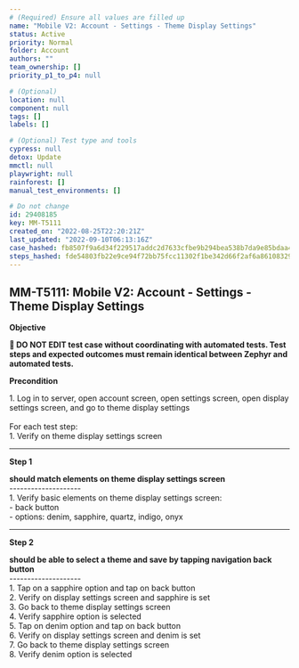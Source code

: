 ```yaml
---
# (Required) Ensure all values are filled up
name: "Mobile V2: Account - Settings - Theme Display Settings"
status: Active
priority: Normal
folder: Account
authors: ""
team_ownership: []
priority_p1_to_p4: null

# (Optional)
location: null
component: null
tags: []
labels: []

# (Optional) Test type and tools
cypress: null
detox: Update
mmctl: null
playwright: null
rainforest: []
manual_test_environments: []

# Do not change
id: 29408185
key: MM-T5111
created_on: "2022-08-25T22:20:21Z"
last_updated: "2022-09-10T06:13:16Z"
case_hashed: fb8507f9a6d34f229517addc2d7633cfbe9b294bea538b7da9e85bdaa44518f62b302c1b8e52e605a614d7c9d434f92f
steps_hashed: fde54803fb22e9ce94f72bb75fcc11302f1be342d66f2af6a861083299241e966f9ed4fb26dc0913f9e45ae41f2ace58
---
```


<!-- (Auto-generated) Based on frontmatter's "key" and "name" -->

## MM-T5111: Mobile V2: Account - Settings - Theme Display Settings

**Objective**

**🛑 DO NOT EDIT test case without coordinating with automated tests. Test steps and expected outcomes must remain identical between Zephyr and automated tests.**

**Precondition**

1\. Log in to server, open account screen, open settings screen, open display settings screen, and go to theme display settings\
\
For each test step:\
1\. Verify on theme display settings screen

---

**Step 1**

**should match elements on theme display settings screen**\
\--------------------\
1\. Verify basic elements on theme display settings screen:\
\- back button\
\- options: denim, sapphire, quartz, indigo, onyx

---

**Step 2**

**should be able to select a theme and save by tapping navigation back button**\
\--------------------\
1\. Tap on a sapphire option and tap on back button\
2\. Verify on display settings screen and sapphire is set\
3\. Go back to theme display settings screen\
4\. Verify sapphire option is selected\
5\. Tap on denim option and tap on back button\
6\. Verify on display settings screen and denim is set\
7\. Go back to theme display settings screen\
8\. Verify denim option is selected
